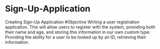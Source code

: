 # Sign-Up-Application
Creating Sign-Up Application
#Objective
Writing a user registration application. This will allow users to register with the system, providing both their name and age, and storing this information in our own custom type. Providing the ability for a user to be looked up by an ID, retrieving their information.
